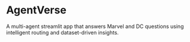 # AgentVerse
A multi-agent streamlit app that answers Marvel and DC questions using intelligent routing and dataset-driven insights.
